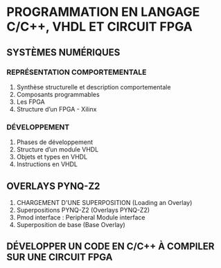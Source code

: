 # PROGRAMMATION EN LANGAGE C/C++, VHDL ET CIRCUIT FPGA

## SYSTÈMES NUMÉRIQUES 
### REPRÉSENTATION COMPORTEMENTALE
1. Synthèse structurelle et description comportementale
2. Composants programmables
3. Les FPGA
4. Structure d’un FPGA - Xilinx
     
### DÉVELOPPEMENT
1. Phases de développement
2. Structure d’un module VHDL
3. Objets et types en VHDL
4. Instructions en VHDL

## OVERLAYS PYNQ-Z2
1. CHARGEMENT D'UNE SUPERPOSITION (Loading an Overlay)
2. Superpositions PYNQ-Z2 (Overlays PYNQ-Z2)
3. Pmod interface : Peripheral Module interface
4. Superposition de base (Base Overlay)

## DÉVELOPPER UN CODE EN C/C++ À COMPILER SUR UNE CIRCUIT FPGA
